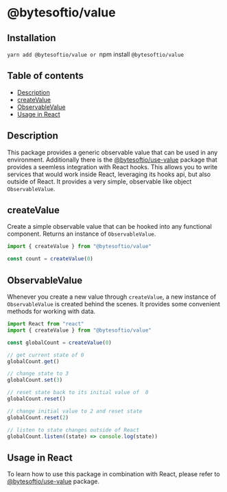 # @bytesoftio/value

## Installation

`yarn add @bytesoftio/value or `npm install `@bytesoftio/value`

## Table of contents

<!-- START doctoc generated TOC please keep comment here to allow auto update -->
<!-- DON'T EDIT THIS SECTION, INSTEAD RE-RUN doctoc TO UPDATE -->


- [Description](#description)
- [createValue](#createvalue)
- [ObservableValue](#observablevalue)
- [Usage in React](#usage-in-react)

<!-- END doctoc generated TOC please keep comment here to allow auto update -->

## Description

This package provides a generic observable value that can be used in any environment. Additionally there is the [@bytesoftio/use-value](https://github.com/bytesoftio/use-value) package that provides a seemless integration with React hooks. This allows you to write services that would work inside React, leveraging its hooks api, but also outside of React. It provides a very simple, observable like object `ObservableValue`.

## createValue

Create a simple observable value that can be hooked into any functional component. Returns an instance of `ObservableValue`.

```ts
import { createValue } from "@bytesoftio/value"

const count = createValue(0)
```

##  ObservableValue

Whenever you create a new value through `createValue`, a new instance of `ObservableValue` is created behind the scenes. It provides some convenient methods for working with data.

```ts
import React from "react"
import { createValue } from "@bytesoftio/value"

const globalCount = createValue(0)

// get current state of 0
globalCount.get()

// change state to 3
globalCount.set(3)

// reset state back to its initial value of  0
globalCount.reset()

// change initial value to 2 and reset state
globalCount.reset(2)

// listen to state changes outside of React
globalCount.listen((state) => console.log(state))
```

## Usage in React

To learn how to use this package in combination with React, please refer to [@bytesoftio/use-value](https://github.com/bytesoftio/use-value) package. 